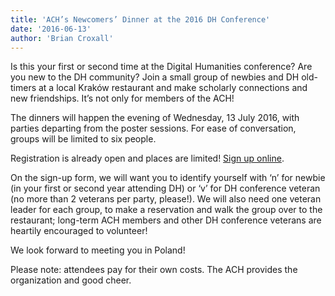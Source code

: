 ```yaml
---
title: 'ACH’s Newcomers’ Dinner at the 2016 DH Conference'
date: '2016-06-13'
author: 'Brian Croxall'
---
```

Is this your first or second time at the Digital Humanities conference? Are you new to the DH community? Join a small group of newbies and DH old-timers at a local Kraków restaurant and make scholarly connections and new friendships. It’s not only for members of the ACH!

The dinners will happen the evening of Wednesday, 13 July 2016, with parties departing from the poster sessions. For ease of conversation, groups will be limited to six people.

Registration is already open and places are limited! [Sign up online](http://bit.ly/ACHdinner16).

On the sign-up form, we will want you to identify yourself with ‘n’ for newbie (in your first or second year attending DH) or ‘v’ for DH conference veteran (no more than 2 veterans per party, please!). We will also need one veteran leader for each group, to make a reservation and walk the group over to the restaurant; long-term ACH members and other DH conference veterans are heartily encouraged to volunteer!

We look forward to meeting you in Poland!

Please note: attendees pay for their own costs. The ACH provides the organization and good cheer.
